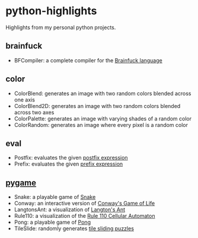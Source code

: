 # python-highlights
Highlights from my personal python projects.

## brainfuck
- BFCompiler: a complete compiler for the [Brainfuck language](https://en.wikipedia.org/wiki/Brainfuck)

## color
- ColorBlend: generates an image with two random colors blended across one axis
- ColorBlend2D: generates an image with two random colors blended across two axes
- ColorPalette: generates an image with varying shades of a random color
- ColorRandom: generates an image where every pixel is a random color

## eval
- Postfix: evaluates the given [postfix expression](https://en.wikipedia.org/wiki/Reverse_Polish_notation)
- Prefix: evaluates the given [prefix expression](https://en.wikipedia.org/wiki/Polish_notation)

## [pygame](https://en.wikipedia.org/wiki/Pygame)
- Snake: a playable game of [Snake](https://en.wikipedia.org/wiki/Snake_(video_game_genre))
- Conway: an interactive version of [Conway's Game of Life](https://en.wikipedia.org/wiki/Conway%27s_Game_of_Life)
- LangtonsAnt: a visualization of [Langton's Ant](https://en.wikipedia.org/wiki/Langton%27s_ant)
- Rule110: a visualization of the [Rule 110 Cellular Automaton](https://en.wikipedia.org/wiki/Rule_110)
- Pong: a playable game of [Pong](https://en.wikipedia.org/wiki/Pong)
- TileSlide: randomly generates [tile sliding puzzles](https://en.wikipedia.org/wiki/Sliding_puzzle)

